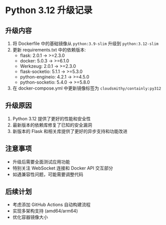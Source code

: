 # Python 3.12 升级记录

## 升级内容

1. 将 Dockerfile 中的基础镜像从 `python:3.9-slim` 升级到 `python:3.12-slim`
2. 更新 requirements.txt 中的依赖版本:
   - flask: 2.0.1 → >=2.3.0
   - docker: 5.0.3 → >=6.1.0
   - Werkzeug: 2.0.1 → >=2.3.0
   - flask-socketio: 5.1.1 → >=5.3.0
   - python-engineio: 4.2.1 → >=4.5.0
   - python-socketio: 5.4.0 → >=5.8.0
3. 在 docker-compose.yml 中更新镜像标签为 `cloudsmithy/containly:py312`

## 升级原因

1. Python 3.12 提供了更好的性能和安全性
2. 最新版本的依赖库修复了已知的安全漏洞
3. 新版本的 Flask 和相关库提供了更好的异步支持和功能改进

## 注意事项

- 升级后需要全面测试应用功能
- 特别关注 WebSocket 连接和 Docker API 交互部分
- 如遇兼容性问题，可能需要调整代码

## 后续计划

- 考虑添加 GitHub Actions 自动构建流程
- 实现多架构支持 (amd64/arm64)
- 优化容器镜像大小
